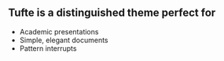 ##  Tufte is a distinguished theme perfect for
* Academic presentations
* Simple, elegant documents
* Pattern interrupts
